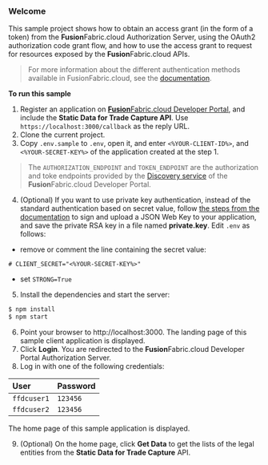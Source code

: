 ### Welcome

This sample project shows how to obtain an access grant (in the form of a token) from the **Fusion**Fabric.cloud Authorization Server, using the OAuth2 authorization code grant flow, and how to use the access grant to request for resources exposed by the **Fusion**Fabric.cloud APIs.

> For more information about the different authentication methods available in FusionFabric.cloud, see the [documentation](https://developer.fusionfabric.cloud/documentation?workspace=FusionCreator%20Developer%20Portal&board=Home&uri=oauth2-grants.html).
  
 **To run this sample**

1. Register an application on [**Fusion**Fabric.cloud Developer Portal](https://developer.fusionfabric.cloud), and include the **Static Data for Trade Capture API**.  Use `https://localhost:3000/callback` as the reply URL.
2. Clone the current project.
3. Copy `.env.sample` to `.env`, open it, and enter `<%YOUR-CLIENT-ID%>`, and `<%YOUR-SECRET-KEY%>` of the application created at the step 1.

> The `AUTHORIZATION_ENDPOINT` and `TOKEN_ENDPOINT` are the authorization and toke endpoints provided by the [Discovery service](https://developer.fusionfabric.cloud/documentation?workspace=FusionCreator%20Developer%20Portal&board=Home&uri=oauth2-grants.html#discovery-service) of the **Fusion**Fabric.cloud Developer Portal.  

4. (Optional) If you want to use private key authentication, instead of the standard authentication based on secret value, follow [the steps from the documentation](https://developer.fusionfabric.cloud/documentation?workspace=FusionCreator%20Developer%20Portal&board=Home&uri=oauth2-grants.html#jwk-auth-procedure) to sign and upload a JSON Web Key to your application, and save the private RSA key in a file named **private.key**. Edit `.env` as follows:
+ remove or comment the line containing the secret value: 
```
# CLIENT_SECRET="<%YOUR-SECRET-KEY%>"
```
+ set `STRONG=True`

5. Install the dependencies and start the server:
```sh
$ npm install
$ npm start
```

6. Point your browser to http://localhost:3000. The landing page of this sample client application is displayed. 
7. Click **Login**. You are redirected to the **Fusion**Fabric.cloud Developer Portal Authorization Server.
8. Log in with one of the following credentials:

| User        | Password |
| :---------- | :------- |
| `ffdcuser1` | `123456` |
| `ffdcuser2` | `123456` |

The home page of this sample application is displayed.

9. (Optional) On the home page, click **Get Data** to get the lists of the legal entities from the **Static Data for Trade Capture** API.

